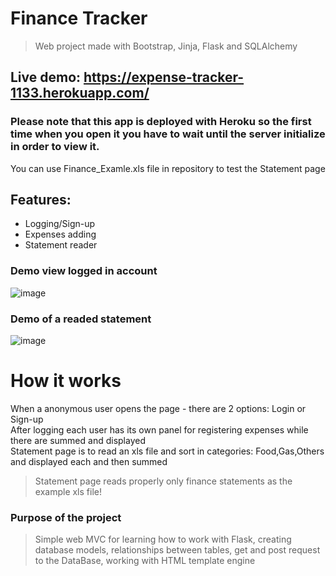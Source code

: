 # Finance Tracker 
 > Web project made with Bootstrap, Jinja, Flask and SQLAlchemy

## Live demo: https://expense-tracker-1133.herokuapp.com/
### Please note that this app is deployed with Heroku so the first time when you open it you have to wait until the server initialize in order to view it.
 You can use Finance_Examle.xls file in repository to test the Statement page
 
 ## Features: 
  - Logging/Sign-up
  - Expenses adding
  - Statement reader
  
 ### Demo view logged in account
![image](https://user-images.githubusercontent.com/38993490/184943304-5a867691-77f4-48a1-b39c-3e938b948634.png)

### Demo of a readed statement 
![image](https://user-images.githubusercontent.com/38993490/184945422-0c4ef2a5-c556-4cd7-a409-c60381807b09.png)

# How it works
When a anonymous user opens the page - there are 2 options: Login or Sign-up \
After logging each user has its own panel for registering expenses while there are summed and displayed \
Statement page is to read an xls file and sort in categories: Food,Gas,Others and displayed each and then summed
> Statement page reads properly only finance statements as the example xls file!

### Purpose of the project 
> Simple web MVC for learning how to work with Flask, creating database models, relationships between tables, get and post request to the DataBase, working with HTML template engine

